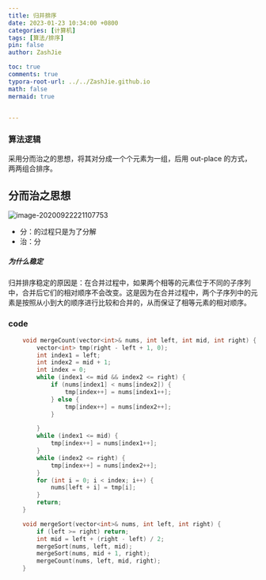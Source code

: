 ```yaml
---
title: 归并排序
date: 2023-01-23 10:34:00 +0800
categories: [计算机]
tags: [算法/排序]
pin: false
author: ZashJie

toc: true
comments: true
typora-root-url: ../../ZashJie.github.io
math: false
mermaid: true


---
```



### 算法逻辑
采用分而治之的思想，将其对分成一个个元素为一组，后用 out-place 的方式，两两组合排序。

## 分而治之思想

![image-20200922221107753](https://zq99299.github.io/dsalg-tutorial/assets/img/image-20200922221107753.dbfc01a7.png)

- 分：的过程只是为了分解
- 治：分

##### 为什么稳定

归并排序稳定的原因是：在合并过程中，如果两个相等的元素位于不同的子序列中，合并后它们的相对顺序不会改变。这是因为在合并过程中，两个子序列中的元素是按照从小到大的顺序进行比较和合并的，从而保证了相等元素的相对顺序。

### code
```C++
    void mergeCount(vector<int>& nums, int left, int mid, int right) {
        vector<int> tmp(right - left + 1, 0);
        int index1 = left;
        int index2 = mid + 1;
        int index = 0;
        while (index1 <= mid && index2 <= right) {
            if (nums[index1] < nums[index2]) {
                tmp[index++] = nums[index1++];
            } else {
                tmp[index++] = nums[index2++];
            }

        }
        while (index1 <= mid) {
            tmp[index++] = nums[index1++];
        }
        while (index2 <= right) {
            tmp[index++] = nums[index2++];
        }
        for (int i = 0; i < index; i++) {
            nums[left + i] = tmp[i];
        }
        return;
    }

    void mergeSort(vector<int>& nums, int left, int right) {
        if (left >= right) return;
        int mid = left + (right - left) / 2;
        mergeSort(nums, left, mid);
        mergeSort(nums, mid + 1, right);
        mergeCount(nums, left, mid, right);
    }
```